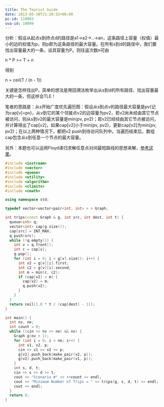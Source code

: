 ```yaml
---
title: The Tourist Guide
date: 2013-05-30T21:28:52+08:00
pc-id: 110903
uva-id: 10099
---
```

分析：假设从起点s到终点d的路径是a1->a2->..->an，这条路径上容量（权值）最小的边的权值为p，则p即为这条路径的最大容量。在所有s到d的路径中，我们要找出容量最大的一条，设其容量为P。则往返次数n可由

n * P >= T + n

得到

n = ceil(T / (n - 1))

关键是怎样找出P。简单的想法是用回溯法枚举出从s到d的所有路径、找出容量最大的一条，但这样会TLE！<!--more-->

笔者的思路是：从s开始广度优先遍历图：假设从s到点v的路径最大容量是pv(记为cap[v]=pv)，从v到它的某个邻接点v2的边容量为pv2，若v2尚未经由其它节点被访问，则从s到v2的最大容量是min(pv, pv2)；若v2已经经由其它节点被访问，并计算得出了cap[v2]，如果cap[v2]小于min(pv, pv2)，更新cap[v2]为min(pv, pv2)；在以上两种情况下，都把v2 push到待访问队列中。当遍历结束后，数组cap包含从s到任意一个节点的最大容量。

另外：本题也可以运用Floyd递归求解任意点对间最短路线的思想来解，<a href="http://aduni.org/courses/algorithms/courseware/handouts/Reciation_07.html#25504" target="_blank">参考这里</a>。

```cpp
#include <iostream>
#include <vector>
#include <queue>
#include <utility>
#include <algorithm>
#include <climits>
#include <cmath>

using namespace std;

typedef vector<vector<pair<int, int> > > Graph;

int trips(const Graph & g, int src, int dest, int t) {
  queue<int> q;
  vector<int> cap(g.size());
  cap[src] = INT_MAX;
  q.push(src);
  while (!q.empty()) {
    int v = q.front();
    int c = cap[v];
    q.pop();
    for (int i = 0; i < g[v].size(); i++) {
      int v2 = g[v][i].first;
      int c2 = g[v][i].second;
      int m = min(c, c2);
      if (cap[v2] < m) {
        cap[v2] = m;
        q.push(v2);
      }
    }
  }
  return ceil(1.0 * t / (cap[dest] - 1));
}

int main() {
  int nv, ne;
  int count = 0;
  while ((cin >> nv >> ne) && nv) {
    Graph g(nv + 1);
    for (int i = 0; i < ne; i++) {
      int v1, v2, p;
      cin >> v1 >> v2 >> p;
      g[v1].push_back(make_pair(v2, p));
      g[v2].push_back(make_pair(v1, p));
    }
    int s, d, t;
    cin >> s >> d >> t;
    cout << "Scenario #" << ++count << endl;
    cout << "Minimum Number of Trips = " << trips(g, s, d, t) << endl;
    cout << endl;
  }
  return 0;
}
```

